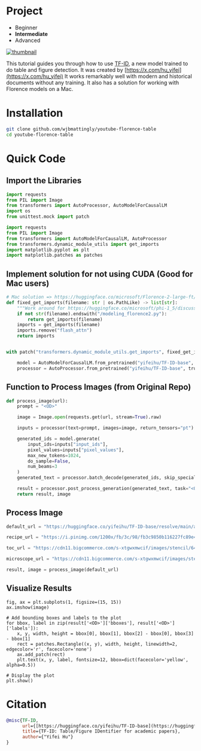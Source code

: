 # Project

<head>
    <meta charset="UTF-8">
    <meta name="viewport" content="width=device-width, initial-scale=1.0">
    <link rel="stylesheet" href="./assets/css/styles.css">
</head>
<body>
<div class="difficulty-container">
<ul class="difficulty-list">
    <li class="level">Beginner</li>
    <li class="level selected"><strong>Intermediate</strong></li>
    <li class="level">Advanced</li>
</ul>
</div>
</body>

[![thumbnail](https://img.youtube.com/vi/gDVbXEKiNmE/maxresdefault.jpg)](https://www.youtube.com/watch?v=gDVbXEKiNmE)

This tutorial guides you through how to use [TF-ID](https://huggingface.co/yifeihu/TF-ID-base), a new model trained to do table and figure detection. It was created by [https://x.com/hu_yifei](https://x.com/hu_yifei) It works remarkably well with modern and historical documents without any training. It also has a solution for working with Florence models on a Mac.

# Installation

```bash
git clone github.com/wjbmattingly/youtube-florence-table
cd youtube-florence-table
```

# Quick Code

## Import the Libraries
```python
import requests
from PIL import Image
from transformers import AutoProcessor, AutoModelForCausalLM
import os
from unittest.mock import patch

import requests
from PIL import Image
from transformers import AutoModelForCausalLM, AutoProcessor
from transformers.dynamic_module_utils import get_imports
import matplotlib.pyplot as plt
import matplotlib.patches as patches
```

## Implement solution for not using CUDA (Good for Mac users)

```python
# Mac solution => https://huggingface.co/microsoft/Florence-2-large-ft/discussions/4
def fixed_get_imports(filename: str | os.PathLike) -> list[str]:
    """Work around for https://huggingface.co/microsoft/phi-1_5/discussions/72."""
    if not str(filename).endswith("/modeling_florence2.py"):
        return get_imports(filename)
    imports = get_imports(filename)
    imports.remove("flash_attn")
    return imports


with patch("transformers.dynamic_module_utils.get_imports", fixed_get_imports):

    model = AutoModelForCausalLM.from_pretrained("yifeihu/TF-ID-base", trust_remote_code=True)
    processor = AutoProcessor.from_pretrained("yifeihu/TF-ID-base", trust_remote_code=True)

```

## Function to Process Images (from Original Repo)

```python
def process_image(url):
    prompt = "<OD>"

    image = Image.open(requests.get(url, stream=True).raw)

    inputs = processor(text=prompt, images=image, return_tensors="pt")

    generated_ids = model.generate(
        input_ids=inputs["input_ids"],
        pixel_values=inputs["pixel_values"],
        max_new_tokens=1024,
        do_sample=False,
        num_beams=3
    )
    generated_text = processor.batch_decode(generated_ids, skip_special_tokens=False)[0]

    result = processor.post_process_generation(generated_text, task="<OD>", image_size=(image.width, image.height))
    return result, image
```

## Process Image

```python
default_url = "https://huggingface.co/yifeihu/TF-ID-base/resolve/main/arxiv_2305_10853_5.png?download=true"

recipe_url = "https://i.pinimg.com/1200x/fb/3c/98/fb3c9850b116227fc89e42cd9a93e380.jpg"

toc_url = "https://cdn11.bigcommerce.com/s-xtgwxmwcif/images/stencil/640x800/products/3493/6456/1__53731.1605398326.jpg?c=1"

microscope_url = "https://cdn11.bigcommerce.com/s-xtgwxmwcif/images/stencil/640x800/products/3527/6520/5__77780.1605398486.jpg?c=1"

result, image = process_image(default_url)
```

## Visualize Results
```
fig, ax = plt.subplots(1, figsize=(15, 15))
ax.imshow(image)

# Add bounding boxes and labels to the plot
for bbox, label in zip(result['<OD>']['bboxes'], result['<OD>']['labels']):
    x, y, width, height = bbox[0], bbox[1], bbox[2] - bbox[0], bbox[3] - bbox[1]
    rect = patches.Rectangle((x, y), width, height, linewidth=2, edgecolor='r', facecolor='none')
    ax.add_patch(rect)
    plt.text(x, y, label, fontsize=12, bbox=dict(facecolor='yellow', alpha=0.5))

# Display the plot
plt.show()
```

# Citation

```bibtex
@misc{TF-ID, 
      url={[https://huggingface.co/yifeihu/TF-ID-base](https://huggingface.co/yifeihu/TF-ID-base)}, 
      title={TF-ID: Table/Figure IDentifier for academic papers}, 
      author={"Yifei Hu"}
}
```